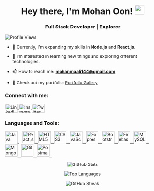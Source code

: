 <h1 align="center">Hey there, I'm Mohan Oon! <img src="https://media.giphy.com/media/WUlplcMpOCEmTGBtBW/giphy.gif" width="30"></h1>
<h3 align="center">Full Stack Developer | Explorer </h3>

<p align="left"> <img src="https://komarev.com/ghpvc/?username=mohanoon&label=Profile%20views&color=0e75b6&style=flat" alt="Profile Views" /> </p>

- 🤝 Currently, I'm expanding my skills in **Node.js** and **React.js**.

- 👀 I’m interested in learning new things and exploring different technologies.

- 📫 How to reach me: **mohanmaali144@gmail.com**

- 🔗 Check out my portfolio: [Portfolio Gallery](https://portfoliogallary.onrender.com)

<h3 align="left">Connect with me:</h3>
<p align="left">
  <a href="www.linkedin.com/in/mohan-oon-b8130b234" target="blank">
    <img align="center" src="https://raw.githubusercontent.com/rahuldkjain/github-profile-readme-generator/master/src/images/icons/Social/linked-in-alt.svg" alt="LinkedIn" height="30" width="40" />
  </a>
  <a href="https://instagram.com/____mohan__maali____" target="blank"><img align="center" src="https://raw.githubusercontent.com/rahuldkjain/github-profile-readme-generator/master/src/images/icons/Social/instagram.svg" alt="Instagram" height="30" width="40" />
  </a>
  <a href="https://twitter.com/Mohan_oon" target="blank"><img align="center" src="https://raw.githubusercontent.com/rahuldkjain/github-profile-readme-generator/master/src/images/icons/Social/twitter.svg" alt="Twitter" height="30" width="40" />
  </a>
</p>

<h3 align="left">Languages and Tools:</h3>
<p align="left">
  <a href="https://www.geeksforgeeks.org/java" target="_blank"> <img src="https://www.svgrepo.com/show/184143/java.svg" alt="Java" width="40" height="40"/>  </a>
  &nbsp;&nbsp; 
 
  <a href="https://reactjs.org/" target="_blank">
  <img src="https://img.icons8.com/color/48/000000/react-native.png" alt="React.js" width="40" height="40"/>&nbsp;&nbsp;
</a>

<a href="https://www.w3.org/html/" target="_blank">
  <img src="https://img.icons8.com/color/48/000000/html-5.png" alt="HTML5" width="40" height="40"/>&nbsp;&nbsp;
</a>

<a href="https://www.w3schools.com/css/" target="_blank">
  <img src="https://img.icons8.com/color/48/000000/css3.png" alt="CSS3" width="40" height="40"/>&nbsp;&nbsp;
</a>

<a href="https://www.javascript.com/" target="_blank">
  <img src="https://img.icons8.com/color/48/000000/javascript.png" alt="JavaScript" width="40" height="40"/>&nbsp;&nbsp;
</a>

<a href="https://expressjs.com/" target="_blank">
  <img src="https://img.icons8.com/color/48/000000/express.png" alt="Express.js" width="40" height="40"/>&nbsp;&nbsp;
</a>

<a href="https://getbootstrap.com/" target="_blank">
  <img src="https://img.icons8.com/color/48/000000/bootstrap.png" alt="Bootstrap" width="40" height="40"/>&nbsp;&nbsp;
</a>

<a href="https://firebase.google.com/" target="_blank">
  <img src="https://img.icons8.com/color/48/000000/firebase.png" alt="Firebase" width="40" height="40"/>&nbsp;&nbsp;
</a>

<a href="https://www.mysql.com/" target="_blank">
  <img src="https://img.icons8.com/color/48/000000/mysql-logo.png" alt="MySQL" width="40" height="40"/>&nbsp;&nbsp;
</a>

<a href="https://www.mongodb.com/" target="_blank">
  <img src="https://img.icons8.com/color/48/000000/mongodb.png" alt="MongoDB" width="40" height="40"/>&nbsp;&nbsp;
</a>

<a href="https://git-scm.com/" target="_blank">
  <img src="https://img.icons8.com/color/48/000000/git.png" alt="Git" width="40" height="40"/>&nbsp;&nbsp;
</a>

<a href="https://www.postman.com/" target="_blank">
  <img src="https://img.icons8.com/color/48/000000/postman-api.png" alt="Postman" width="40" height="40"/>&nbsp;&nbsp;
</a>


</p>

<p align="center"><img src="https://github-readme-stats.vercel.app/api?username=Mohanmaali144&show_icons=true&theme=algolia" alt="GitHub Stats"></p>

<p align="center"><img src="https://github-readme-stats.vercel.app/api/top-langs/?username=Mohanmaali144&layout=compact&theme=algolia" alt="Top Languages"></p>

<p align="center"><img src="https://github-readme-streak-stats.herokuapp.com/?user=Mohanmaali144&theme=algolia" alt="GitHub Streak"></p>
